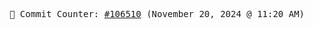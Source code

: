 <p align="center">
    <samp>
        📮 Commit Counter: <a href="https://github.com/Javascript-void0/Javascript-void0/commits/main">#106510</a> (November 20, 2024 @ 11:20 AM)
    </samp>
</p>